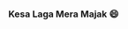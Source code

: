 ### Kesa Laga Mera Majak 😄

<!--
**prince367/prince367** is a ✨ _special_ ✨ repository because its `README.md` (this file) appears on your GitHub profile.

Toh kesa lga mera mazak 😄
--!>
